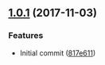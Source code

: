 <a name="1.0.1"></a>
## [1.0.1](https://gitlab.com/ornous/skills/platform/compare/817e611...1.0.1) (2017-11-03)


### Features

* Initial commit ([817e611](https://gitlab.com/ornous/skills/platform/commit/817e611))



